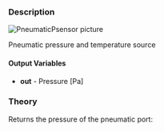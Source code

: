 ### Description
![PneumaticPsensor picture](PneumaticPsensor.svg)

Pneumatic pressure and temperature source

#### Output Variables
* **out** - Pressure [Pa]

### Theory
Returns the pressure of the pneumatic port:
<!---EQUATION out = p --->

